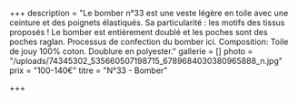 +++
description = "Le bomber n°33 est une veste légère en toile avec une ceinture et des poignets élastiqués. Sa particularité : les motifs des tissus proposés !  Le bomber est entièrement doublé et les poches sont des poches raglan. Processus de confection du bomber ici. Composition: Toile de jouy 100% coton. Doublure en polyester."
gallerie = []
photo = "/uploads/74345302_535660507198715_6789684030380965888_n.jpg"
prix = "100-140€"
titre = "N°33 - Bomber"

+++
